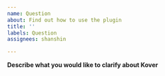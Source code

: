 ```yaml
---
name: Question
about: Find out how to use the plugin
title: ''
labels: Question
assignees: shanshin

---
```


**Describe what you would like to clarify about Kover**
